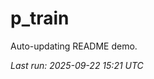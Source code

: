 # p_train

Auto-updating README demo.

<!--START_SECTION:status-->
_Last run: 2025-09-22 15:21 UTC_
<!--END_SECTION:status-->























































































































































































































































































































































































































































































































































































































































































































































































